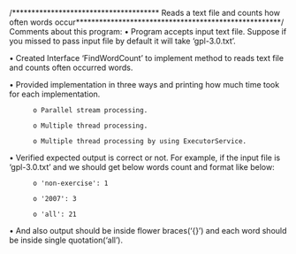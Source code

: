 /************************************** Reads a text file and counts how often words occur*****************************************************/
Comments about this program:
•	Program accepts input text file. Suppose if you missed to pass input file by default it will take ‘gpl-3.0.txt’.


•	Created Interface ‘FindWordCount‎’ to implement method to reads text file and counts often occurred words.


•	Provided implementation in three ways and printing how much time took for each implementation.

          o	Parallel stream processing.
          
          o	Multiple thread processing.
          
          o	Multiple thread processing by using ExecutorService.
          
•	Verified expected output is correct or not. For example, if the input file is ‘gpl-3.0.txt’ and we should get below words count and format like below:

          o	'non-exercise': 1
          
          o	'2007': 3
          
          o	'all': 21
          
•	And also output should be inside flower braces(‘{}’) and each word should be inside single quotation(‘all’).

